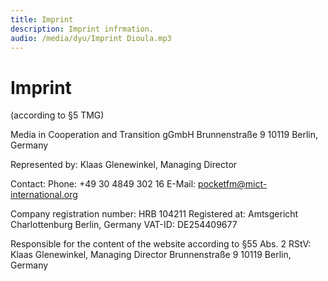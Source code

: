 ```yaml
---
title: Imprint
description: Imprint infrmation.
audio: /media/dyu/Imprint Dioula.mp3
---
```


# Imprint

(according to §5 TMG)

Media in Cooperation and Transition gGmbH
Brunnenstraße 9
10119 Berlin, Germany

Represented by:
Klaas Glenewinkel, Managing Director

Contact:
Phone: +49 30 4849 302 16
E-Mail: pocketfm@mict-international.org

Company registration number: HRB 104211
Registered at: Amtsgericht Charlottenburg Berlin, Germany
VAT-ID: DE254409677

Responsible for the content of the website according to §55 Abs. 2 RStV:
Klaas Glenewinkel, Managing Director
Brunnenstraße 9
10119 Berlin, Germany
